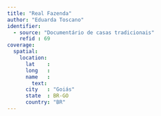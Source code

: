 ```yaml
---
title: "Real Fazenda"
author: "Eduarda Toscano"
identifier:
  - source: "Documentário de casas tradicionais"
    refid : 69
coverage:
  spatial:
    location:
      lat    :
      long   :
      name   :
        text:
      city   : "Goiás"
      state  : BR-GO
      country: "BR"
---
```


